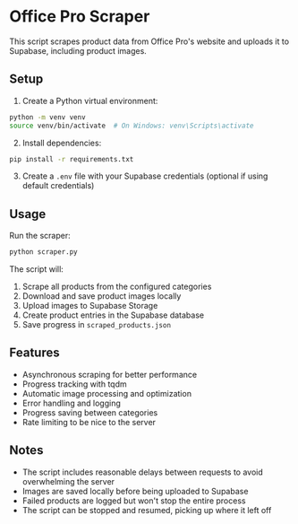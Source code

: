 # Office Pro Scraper

This script scrapes product data from Office Pro's website and uploads it to Supabase, including product images.

## Setup

1. Create a Python virtual environment:
```bash
python -m venv venv
source venv/bin/activate  # On Windows: venv\Scripts\activate
```

2. Install dependencies:
```bash
pip install -r requirements.txt
```

3. Create a `.env` file with your Supabase credentials (optional if using default credentials)

## Usage

Run the scraper:
```bash
python scraper.py
```

The script will:
1. Scrape all products from the configured categories
2. Download and save product images locally
3. Upload images to Supabase Storage
4. Create product entries in the Supabase database
5. Save progress in `scraped_products.json`

## Features

- Asynchronous scraping for better performance
- Progress tracking with tqdm
- Automatic image processing and optimization
- Error handling and logging
- Progress saving between categories
- Rate limiting to be nice to the server

## Notes

- The script includes reasonable delays between requests to avoid overwhelming the server
- Images are saved locally before being uploaded to Supabase
- Failed products are logged but won't stop the entire process
- The script can be stopped and resumed, picking up where it left off 